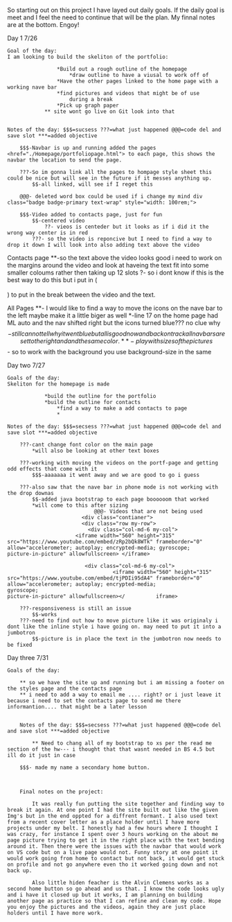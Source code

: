 So starting out on this project I have layed out daily goals. If the daily goal is meet and I feel the need to continue that will be the plan. My finnal notes are at the bottom. Engoy!

Day 1
7/26

    Goal of the day:
    I am looking to build the skeliton of the portfolio: 
                    
                    *Build out a rough outline of the homepage
                        *draw outline to have a viusal to work off of 
                    *Have the other pages linked to the home page with a working nave bar
                    *find pictures and videos that might be of use
                        during a break
                    *Pick up graph paper
                ** site wont go live on Git look into that


    Notes of the day: $$$=sucsess ???=what just happened @@@=code del and save slot ***=added objective

        $$$-Navbar is up and running added the pages  <href="./Homepage/portfoliopage.html"> to each page, this shows the navbar the location to send the page.

        ???-So im gonna link all the pages to hompage style sheet this could be nice but will see in the future if it messes anything up.
            $$-all linked, will see if I reget this 
        
        @@@- deleted word box could be used if i change my mind div class="badge badge-primary text-wrap" style="width: 100rem;">

        $$$-Video added to contacts page, just for fun 
            $$-centered video
                ??- vieos is centeder but it looks as if i did it the wrong way center is in red
            ???- so the video is reponcive but I need to find a way to drop it down I will look into also adding text above the video 

Contacts page
        **-so the text above the video looks good i need to work on the margins around the video and look at haveing the text fit into some smaller coloums rather then taking up 12 slots
        $?$- so i dont know if this is the best way to do this but i put in (<br><br>) to put in the break between the video and the text. 

All Pages
        **- I would like to find a way to move the icons on the nave bar to the left maybe make it a little biger as well
            *-line 17 on the home page had ML auto and the nav shifted right but the icons turned blue??? no clue why
            $$-still can not tell why it went blue but all is good now and back on track all nav bars are set to the right and and the same color.
        **-play with sizes of the pictures
            $$- so to work with the background you use background-size in the same 


Day two
7/27

    Goals of the day:
    Skeliton for the homepage is made

                *build the outline for the portfolio
                *build the outline for contacts
                    *find a way to make a add contacts to page
                    *

    Notes of the day: $$$=secsess ???=what just happened @@@=code del and save slot ***=added objective

        ???-cant change font color on the main page
            *will also be looking at other text boxes

        ???-working with moving the videos on the portf-page and getting odd effects that come with it
            $$$-aaaaaaa it went away and we are good to go i guess

        ???-also saw that the nave bar in phone mode is not working with the drop downas
            $$-added java bootstrap to each page boooooom that worked
            *will come to this after sizing
                                @@@- Videos that are not being used 
                            <div class="contianer">
                            <div class="row my-row">
                              <div class="col-md-6 my-col">
                          <iframe width="560" height="315" src="https://www.youtube.com/embed/zRp2bQk8WTk" frameborder="0" allow="accelerometer; autoplay; encrypted-media; gyroscope;                                                                                                                                      picture-in-picture" allowfullscreen> </iframe>

                             <div class="col-md-6 my-col">
                                      <iframe width="560" height="315" src="https://www.youtube.com/embed/tjPDIi95dA4" frameborder="0" allow="accelerometer; autoplay; encrypted-media;                 gyroscope;                                                                                                                                  picture-in-picture" allowfullscreen></          iframe>

        ???-responsiveness is still an issue
            $$-works
        ???-need to find out how to move picture like it was originaly i dont like the inline style i have going on. may need to put it into a jumbotron
            $$-picture is in place the text in the jumbotron now needs to be fixed
    
Day three
7/31

    Goals of the day:

        ** so we have the site up and running but i am missing a footer on the styles page and the contacts page
        ** i need to add a way to email me .... right? or i just leave it because i need to set the contacts page to send me there informantion.... that might be a later lesson 


        Notes of the day: $$$=secsess ???=what just happened @@@=code del and save slot ***=added objective
        
            ** Need to chang all of my bootstrap to xs per the read me section of the hw--- i thought that that wasnt needed in BS 4.5 but ill do it just in case 

        $$$- made my name a secondary home button.



        Final notes on the project:

            It was really fun putting the site together and finding way to break it again. At one point I had the site built out like the given Img's but in the end oppted for a diffrent formant. I also used text from a recent cover letter as a place holder until I have more projects under my belt. I honestly had a few hours where I thought I was crazy, for instance I spent over 3 hours working on the about me page picture trying to get it in the right place with the text bending around it. Then there were the issues with the navbar that would work on VS code but on a live page would not. Funny story at one point it would work going from home to contact but not back, it would get stuck on profile and not go anywhere even tho it worked going down and not back up.

            Also little hiden feacher is the Alvin Clemens works as a second home button so go ahead and us that. I know the code looks ugly and i have it closed up but it works, I am planning on building another page as practice so that I can refine and clean my code. Hope you enjoy the pictures and the videos, again they are just place holders until I have more work.